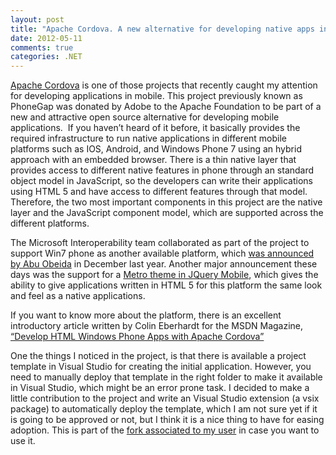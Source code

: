 ```yaml
---
layout: post
title: "Apache Cordova. A new alternative for developing native apps in Win Phone 7"
date: 2012-05-11
comments: true
categories: .NET
---
```


[Apache Cordova](http://incubator.apache.org/cordova/) is one of those
projects that recently caught my attention for developing applications
in mobile. This project previously known as PhoneGap was donated by
Adobe to the Apache Foundation to be part of a new and attractive open
source alternative for developing mobile applications.  If you haven’t
heard of it before, it basically provides the required infrastructure to
run native applications in different mobile platforms such as IOS,
Android, and Windows Phone 7 using an hybrid approach with an embedded
browser. There is a thin native layer that provides access to different
native features in phone through an standard object model in JavaScript,
so the developers can write their applications using HTML 5 and have
access to different features through that model. Therefore, the two most
important components in this project are the native layer and the
JavaScript component model, which are supported across the different
platforms.

The Microsoft Interoperability team collaborated as part of the project
to support Win7 phone as another available platform, which [was
announced by Abu
Obeida](http://blogs.msdn.com/b/interoperability/archive/2011/12/16/full-support-for-phonegap-on-windows-phone-is-now-complete.aspx)
in December last year. Another major announcement these days was the
support for a [Metro theme in JQuery
Mobile](http://blogs.msdn.com/b/interoperability/archive/2012/04/26/more-news-from-ms-open-tech-announcing-the-open-source-metro-style-theme.aspx),
which gives the ability to give applications written in HTML 5 for this
platform the same look and feel as a native applications.

If you want to know more about the platform, there is an excellent
introductory article written by Colin Eberhardt for the MSDN Magazine,
[“Develop HTML Windows Phone Apps with Apache
Cordova”](http://msdn.microsoft.com/en-us/magazine/hh975345.aspx)

One the things I noticed in the project, is that there is available a
project template in Visual Studio for creating the initial application.
However, you need to manually deploy that template in the right folder
to make it available in Visual Studio, which might be an error prone
task. I decided to make a little contribution to the project and write
an Visual Studio extension (a vsix package) to automatically deploy the
template, which I am not sure yet if it is going to be approved or not,
but I think it is a nice thing to have for easing adoption. This is part
of the [fork associated to my
user](https://github.com/pcibraro/incubator-cordova-wp7) in case you
want to use it.

